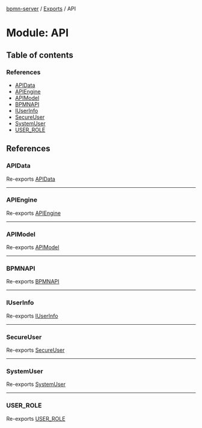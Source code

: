 [bpmn-server](../README.md) / [Exports](../modules.md) / API

# Module: API

## Table of contents

### References

- [APIData](API.md#apidata)
- [APIEngine](API.md#apiengine)
- [APIModel](API.md#apimodel)
- [BPMNAPI](API.md#bpmnapi)
- [IUserInfo](API.md#iuserinfo)
- [SecureUser](API.md#secureuser)
- [SystemUser](API.md#systemuser)
- [USER\_ROLE](API.md#user_role)

## References

### APIData

Re-exports [APIData](../classes/API_API.APIData.md)

___

### APIEngine

Re-exports [APIEngine](../classes/API_API.APIEngine.md)

___

### APIModel

Re-exports [APIModel](../classes/API_API.APIModel.md)

___

### BPMNAPI

Re-exports [BPMNAPI](../classes/API_API.BPMNAPI.md)

___

### IUserInfo

Re-exports [IUserInfo](../interfaces/interfaces_User.IUserInfo.md)

___

### SecureUser

Re-exports [SecureUser](../classes/API_SecureUser.SecureUser.md)

___

### SystemUser

Re-exports [SystemUser](API_SecureUser.md#systemuser)

___

### USER\_ROLE

Re-exports [USER_ROLE](../enums/API_SecureUser.USER_ROLE.md)
